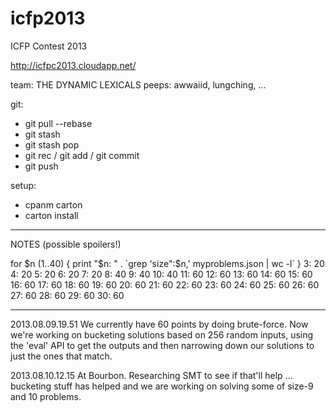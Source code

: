 icfp2013
========

ICFP Contest 2013

http://icfpc2013.cloudapp.net/

team: THE DYNAMIC LEXICALS
peeps: awwaiid, lungching, ...


git:
* git pull --rebase
* git stash
* git stash pop
* git rec / git add / git commit
* git push

setup:
* cpanm carton
* carton install

-------------------------------------

NOTES (possible spoilers!)

for $n (1..40) { print "$n: " . `grep 'size":$n,' myproblems.json | wc -l` }
3: 20
4: 20
5: 20
6: 20
7: 20
8: 40
9: 40
10: 40
11: 60
12: 60
13: 60
14: 60
15: 60
16: 60
17: 60
18: 60
19: 60
20: 60
21: 60
22: 60
23: 60
24: 60
25: 60
26: 60
27: 60
28: 60
29: 60
30: 60


-----------------------------------

2013.08.09.19.51
We currently have 60 points by doing brute-force. Now we're working on bucketing solutions based on 256 random inputs, using the 'eval' API to get the outputs and then narrowing down our solutions to just the ones that match.

2013.08.10.12.15
At Bourbon. Researching SMT to see if that'll help ... bucketing stuff has helped and we are working on solving some of size-9 and 10 problems.

